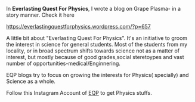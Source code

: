 
In **Everlasting Quest For Physics**, I wrote a blog on Grape Plasma- in a story manner.
Check it here 

https://everlastingquestforphysics.wordpress.com/?p=657


A little bit about "Everlasting Quest For Physics". It's an initiative to groom the interest in science for general students. Most of the students from my locality, or in broad spectrum shifts towards
science not as a matter of interest, but mostly because of good grades,social steretoypes and vast number of opportunities-medical/Enginnering. 

EQP blogs try to focus on growing the interests for Physics( specially) and Science as a whole.

Follow this Instagram Account of [EQP](https://www.instagram.com/everlastingquestforphysics/) to get Physics stuffs. 
